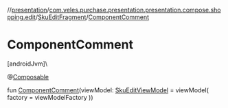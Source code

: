 //[presentation](../../../index.md)/[com.veles.purchase.presentation.presentation.compose.shopping.edit](../index.md)/[SkuEditFragment](index.md)/[ComponentComment](-component-comment.md)

# ComponentComment

[androidJvm]\

@[Composable](https://developer.android.com/reference/kotlin/androidx/compose/runtime/Composable.html)

fun [ComponentComment](-component-comment.md)(viewModel: [SkuEditViewModel](../-sku-edit-view-model/index.md) = viewModel(
            factory = viewModelFactory
        ))
